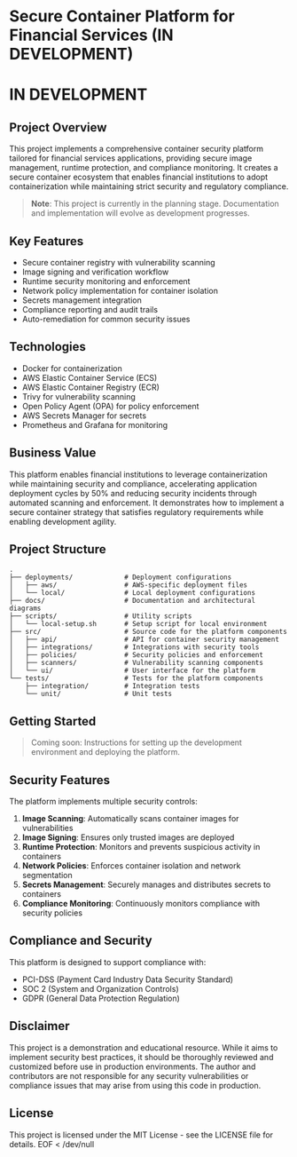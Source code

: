 # Secure Container Platform for Financial Services (IN DEVELOPMENT)

# IN DEVELOPMENT

## Project Overview

This project implements a comprehensive container security platform tailored for financial services applications, providing secure image management, runtime protection, and compliance monitoring. It creates a secure container ecosystem that enables financial institutions to adopt containerization while maintaining strict security and regulatory compliance.

> **Note**: This project is currently in the planning stage. Documentation and implementation will evolve as development progresses.

## Key Features

- Secure container registry with vulnerability scanning
- Image signing and verification workflow
- Runtime security monitoring and enforcement
- Network policy implementation for container isolation
- Secrets management integration
- Compliance reporting and audit trails
- Auto-remediation for common security issues

## Technologies

- Docker for containerization
- AWS Elastic Container Service (ECS)
- AWS Elastic Container Registry (ECR)
- Trivy for vulnerability scanning
- Open Policy Agent (OPA) for policy enforcement
- AWS Secrets Manager for secrets
- Prometheus and Grafana for monitoring

## Business Value

This platform enables financial institutions to leverage containerization while maintaining security and compliance, accelerating application deployment cycles by 50% and reducing security incidents through automated scanning and enforcement. It demonstrates how to implement a secure container strategy that satisfies regulatory requirements while enabling development agility.

## Project Structure

```
.
├── deployments/             # Deployment configurations
│   ├── aws/                 # AWS-specific deployment files
│   └── local/               # Local deployment configurations
├── docs/                    # Documentation and architectural diagrams
├── scripts/                 # Utility scripts
│   └── local-setup.sh       # Setup script for local environment
├── src/                     # Source code for the platform components
│   ├── api/                 # API for container security management
│   ├── integrations/        # Integrations with security tools
│   ├── policies/            # Security policies and enforcement
│   ├── scanners/            # Vulnerability scanning components
│   └── ui/                  # User interface for the platform
└── tests/                   # Tests for the platform components
    ├── integration/         # Integration tests
    └── unit/                # Unit tests
```

## Getting Started

> Coming soon: Instructions for setting up the development environment and deploying the platform.

## Security Features

The platform implements multiple security controls:

1. **Image Scanning**: Automatically scans container images for vulnerabilities
2. **Image Signing**: Ensures only trusted images are deployed
3. **Runtime Protection**: Monitors and prevents suspicious activity in containers
4. **Network Policies**: Enforces container isolation and network segmentation
5. **Secrets Management**: Securely manages and distributes secrets to containers
6. **Compliance Monitoring**: Continuously monitors compliance with security policies

## Compliance and Security

This platform is designed to support compliance with:
- PCI-DSS (Payment Card Industry Data Security Standard)
- SOC 2 (System and Organization Controls)
- GDPR (General Data Protection Regulation)

## Disclaimer

This project is a demonstration and educational resource. While it aims to implement security best practices, it should be thoroughly reviewed and customized before use in production environments. The author and contributors are not responsible for any security vulnerabilities or compliance issues that may arise from using this code in production.

## License

This project is licensed under the MIT License - see the LICENSE file for details.
EOF < /dev/null
